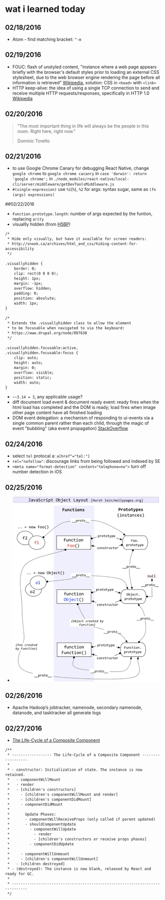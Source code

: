 # wat i learned today

## 02/18/2016
* Atom - find matching bracket: `^-m`

## 02/19/2016
* FOUC: flash of unstyled content, "instance where a web page appears briefly with the browser's default styles prior to loading an external CSS stylesheet, due to the web browser engine rendering the page before all information is retrieved" [Wikipedia](https://en.wikipedia.org/wiki/Flash_of_unstyled_content), solution: CSS in `<head>` with `<link>`
* HTTP keep-alive: the idea of using a single TCP connection to send and receive multiple HTTP requests/responses, specifically in HTTP 1.0 [Wikipedia](https://en.wikipedia.org/wiki/HTTP_persistent_connection)

## 02/20/2016
> "The most important thing in life will always be the people in this room. Right here, right now."
> 
> Dominic Toretto

## 02/21/2016
* to use Google Chrome Canary for debugging React Native, change `google chrome` to `google chrome cacanry` in `case 'darwin': return 'google chrome';` in `./node_modules/react-native/local-cli/server/middleware/getDevToolsMiddleware.js`
* `#(single-expression)` use `%1`(`%`), `%2` for args: syntax sugar, same as `(fn (args) expressions)`

##02/22/2016
* `Function.prototype.length`: number of args expected by the funtion, replacing `arity`
* visuallly hidden (from [H5BP](https://github.com/h5bp/html5-boilerplate/blob/master/src/css/main.css))

```
/*
 * Hide only visually, but have it available for screen readers:
 * http://snook.ca/archives/html_and_css/hiding-content-for-accessibility
 */

.visuallyhidden {
    border: 0;
    clip: rect(0 0 0 0);
    height: 1px;
    margin: -1px;
    overflow: hidden;
    padding: 0;
    position: absolute;
    width: 1px;
}

/*
 * Extends the .visuallyhidden class to allow the element
 * to be focusable when navigated to via the keyboard:
 * https://www.drupal.org/node/897638
 */

.visuallyhidden.focusable:active,
.visuallyhidden.focusable:focus {
    clip: auto;
    height: auto;
    margin: 0;
    overflow: visible;
    position: static;
    width: auto;
}
```
* `~~3.14 = 3`, any applicable usage?
* diff document load event & document ready event: ready fires when the html load has completed and the DOM is ready; load fires when image other page content have all finished loading
* DOM event delegation: a mechanism of responding to ui-events via a single common parent rather than each child, through the magic of event "bubbling" (aka event propagation) [StackOverflow](http://stackoverflow.com/questions/1687296/what-is-dom-event-delegation)

## 02/24/2016
* select `tel` protocal a: `a[href^="tel:"]`
* `rel="nofollow"`: discourage links from being followed and indexed by SE
* `<meta name="format-detection" content="telephone=no">` turn off number detection in iOS

## 02/25/2016
* ![JavaScript Object Layout](./assets/IMG_3612.jpg)

## 02/26/2016
* Apache Hadoop’s jobtracker, namenode, secondary namenode, datanode, and tasktracker all generate logs

## 02/27/2016
* [The Life-Cycle of a Composite Component](https://github.com/facebook/react/blob/master/src/renderers/shared/reconciler/ReactCompositeComponent.js)

```
/**
 * ------------------ The Life-Cycle of a Composite Component ------------------
 *
 * - constructor: Initialization of state. The instance is now retained.
 *   - componentWillMount
 *   - render
 *   - [children's constructors]
 *     - [children's componentWillMount and render]
 *     - [children's componentDidMount]
 *     - componentDidMount
 *
 *       Update Phases:
 *       - componentWillReceiveProps (only called if parent updated)
 *       - shouldComponentUpdate
 *         - componentWillUpdate
 *           - render
 *           - [children's constructors or receive props phases]
 *         - componentDidUpdate
 *
 *     - componentWillUnmount
 *     - [children's componentWillUnmount]
 *   - [children destroyed]
 * - (destroyed): The instance is now blank, released by React and ready for GC.
 *
 * -----------------------------------------------------------------------------
 */
 ```

